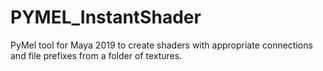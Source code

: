 # PYMEL_InstantShader
PyMel tool for Maya 2019 to create shaders with appropriate connections and file prefixes from a folder of textures.

